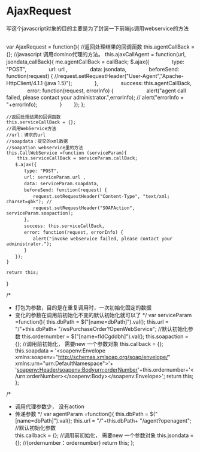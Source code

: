 # AjaxRequest
写这个javascript对象的目的主要是为了封装一下前端js调用webservice的方法

##
var AjaxRequest = function(){
	//返回处理结果的回调函数
	this.agentCallBack = {};
	//javascript 调用domino代理的方法。
	this.ajaxCallAgent = function(url, jsondata,callBack){
		me.agentCallBack = callBack;
		$.ajax({
	　　　　type: "POST",
	　　　　url: url ,
	　　　　data: jsondata,
	　　　　beforeSend: function(request) {
			 //request.setRequestHeader("User-Agent","Apache-HttpClient/4.1.1 (java 1.5)");
	　　　　},
	　　　　success: this.agentCallBack,
	　　　　error: function(request, errorInfo) {
	　　　　　　alert("agent call failed, please contact your administrator.",errorInfo); // alert("errorInfo = "+errorInfo);
	　　　　} 
	　　});
	};

	//返回处理结果的回调函数
	this.serviceCallBack = {};
	//调用WebService方法
	//url：请求的url
	//soapdata：提交的xml数据
	//soapation webservice里的方法
	this.CallWebService =function (serviceParam){
		this.serviceCallBack = serviceParam.callBack;
	　　$.ajax({
	　　　　type: "POST",
	　　　　url: serviceParam.url ,
	　　　　data: serviceParam.soapdata,
	　　　　beforeSend: function(request) {
	　　　　　　request.setRequestHeader("Content-Type", "text/xml; charset=gbk"); //
	　　　　　　request.setRequestHeader("SOAPAction", serviceParam.soapaction);
	　　　　},
	　　　　success: this.serviceCallBack,
	　　　　error: function(request, errorInfo) {
	　　　　　　alert("invoke webservice failed, please contact your administrator."); 
	　　　　} 
	　　});
	}

	return this;
}

/*
* 打包为参数，目的是在重复调用时，一次初始化固定的数据
* 变化的参数在调用前初始化不变的默认初始化就可以了
*/
var serviceParam =function(){
	this.dbPath = $("[name=dbPath]").val();
	this.url = "/"+this.dbPath+ "/wsPurchaseOrder?OpenWebService";			//默认初始化参数
	this.ordernumber = $("[name=fldCgddbh]").val();
	this.soapaction = {};								//调用前初始化， 需要new 一个参数对象
	this.callback = {};
	this.soapdata = '<soapenv:Envelope xmlns:soapenv="http://schemas.xmlsoap.org/soap/envelope/" xmlns:urn="urn:DefaultNamespace">'+
   			'<soapenv:Header/><soapenv:Body><urn:orderNumber>'+this.ordernumber+'</urn:orderNumber></soapenv:Body></soapenv:Envelope>';
	return this;
};

/*
* 调用代理参数少， 没有action
* 传递参数
*/
var agentParam =function(){
	this.dbPath = $("[name=dbPath]").val();
	this.url = "/"+this.dbPath+ "/agent?openagent";							//默认初始化参数		
	this.callback = {};										//调用前初始化， 需要new 一个参数对象
	this.jsondata = {};										//{ordernumber：ordernumber}
	return this;
};




